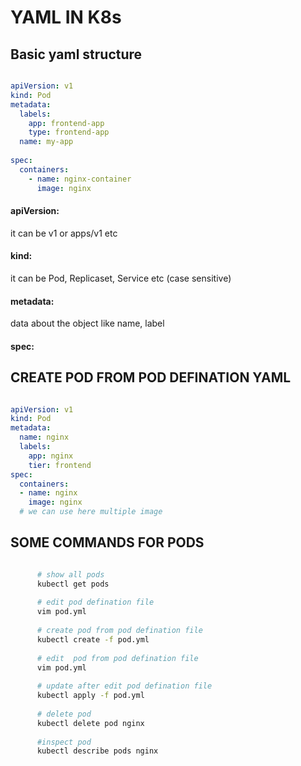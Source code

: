 # YAML IN K8s

## Basic yaml structure

``` yaml

apiVersion: v1
kind: Pod
metadata:
  labels: 
    app: frontend-app
    type: frontend-app
  name: my-app
  
spec:
  containers:
    - name: nginx-container
      image: nginx


```

#### apiVersion: 
it can be v1 or apps/v1 etc

#### kind:  
it can be Pod, Replicaset, Service etc (case sensitive) 

#### metadata: 
data about the object like name, label

#### spec: 


## CREATE POD FROM POD DEFINATION YAML

``` yaml

apiVersion: v1
kind: Pod
metadata:
  name: nginx
  labels:
    app: nginx
    tier: frontend
spec: 
  containers:
  - name: nginx
    image: nginx
  # we can use here multiple image

```
  
## SOME COMMANDS FOR PODS


``` sh

      # show all pods
      kubectl get pods
      
      # edit pod defination file
      vim pod.yml
      
      # create pod from pod defination file
      kubectl create -f pod.yml 
      
      # edit  pod from pod defination file
      vim pod.yml
      
      # update after edit pod defination file
      kubectl apply -f pod.yml 
      
      # delete pod
      kubectl delete pod nginx 
      
      #inspect pod
      kubectl describe pods nginx 

```


